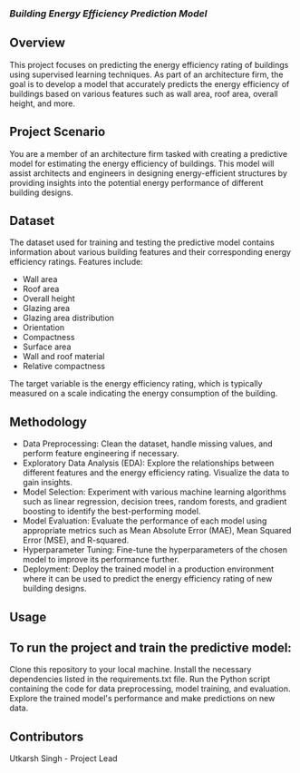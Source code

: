 ### *Building Energy Efficiency Prediction Model*
## Overview
This project focuses on predicting the energy efficiency rating of buildings using supervised learning techniques. As part of an architecture firm, the goal is to develop a model that accurately predicts the energy efficiency of buildings based on various features such as wall area, roof area, overall height, and more.

## Project Scenario
You are a member of an architecture firm tasked with creating a predictive model for estimating the energy efficiency of buildings. This model will assist architects and engineers in designing energy-efficient structures by providing insights into the potential energy performance of different building designs.

## Dataset
The dataset used for training and testing the predictive model contains information about various building features and their corresponding energy efficiency ratings. Features include:

* Wall area
* Roof area
* Overall height
* Glazing area
* Glazing area distribution
* Orientation
* Compactness
* Surface area
* Wall and roof material
* Relative compactness

The target variable is the energy efficiency rating, which is typically measured on a scale indicating the energy consumption of the building.

## Methodology
* Data Preprocessing: Clean the dataset, handle missing values, and perform feature engineering if necessary.
* Exploratory Data Analysis (EDA): Explore the relationships between different features and the energy efficiency rating. Visualize the data to gain insights.
* Model Selection: Experiment with various machine learning algorithms such as linear regression, decision trees, random forests, and gradient boosting to identify the best-performing model.
* Model Evaluation: Evaluate the performance of each model using appropriate metrics such as Mean Absolute Error (MAE), Mean Squared Error (MSE), and R-squared.
* Hyperparameter Tuning: Fine-tune the hyperparameters of the chosen model to improve its performance further.
* Deployment: Deploy the trained model in a production environment where it can be used to predict the energy efficiency rating of new building designs.

## Usage
## To run the project and train the predictive model:

Clone this repository to your local machine.
Install the necessary dependencies listed in the requirements.txt file.
Run the Python script containing the code for data preprocessing, model training, and evaluation.
Explore the trained model's performance and make predictions on new data.

## Contributors
Utkarsh Singh - Project Lead
